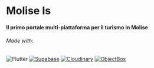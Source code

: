 # Molise Is

#### Il primo portale multi-piattaforma per il turismo in Molise

###### Made with:
![Flutter](https://img.shields.io/badge/Flutter-02569B?style=for-the-badge&logo=flutter) [![Supabase](https://img.shields.io/badge/Supabase-232323?style=for-the-badge&logo=supabase)](https://supabase.com) [![Cloudinary](https://img.shields.io/badge/Cloudinary-3448C5?style=for-the-badge&logo=cloudinary)](https://cloudinary.com) [![ObjectBox](https://img.shields.io/badge/ObjectBox-232323?style=for-the-badge)](https://objectbox.io)

